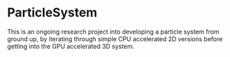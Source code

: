 # ParticleSystem

This is an ongoing research project into developing a particle system from ground up, by iterating through simple CPU accelerated 2D versions before getting into the GPU accelerated 3D system.
